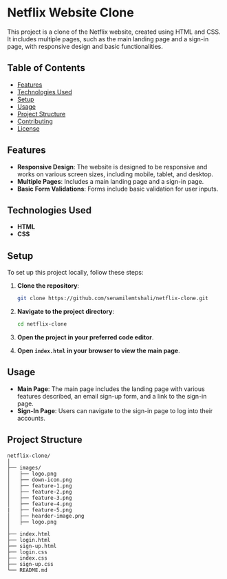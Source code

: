 

# Netflix Website Clone

This project is a clone of the Netflix website, created using HTML and CSS. It includes multiple pages, such as the main landing page and a sign-in page, with responsive design and basic functionalities.

## Table of Contents

- [Features](#features)
- [Technologies Used](#technologies-used)
- [Setup](#setup)
- [Usage](#usage)
- [Project Structure](#project-structure)
- [Contributing](#contributing)
- [License](#license)

## Features

- **Responsive Design**: The website is designed to be responsive and works on various screen sizes, including mobile, tablet, and desktop.
- **Multiple Pages**: Includes a main landing page and a sign-in page.
- **Basic Form Validations**: Forms include basic validation for user inputs.

## Technologies Used

- **HTML**
- **CSS**

## Setup

To set up this project locally, follow these steps:

1. **Clone the repository**:
    ```sh
    git clone https://github.com/senamilemtshali/netflix-clone.git
    ```

2. **Navigate to the project directory**:
    ```sh
    cd netflix-clone
    ```

3. **Open the project in your preferred code editor**.

4. **Open `index.html` in your browser to view the main page**.

## Usage

- **Main Page**: The main page includes the landing page with various features described, an email sign-up form, and a link to the sign-in page.
- **Sign-In Page**: Users can navigate to the sign-in page to log into their accounts.

## Project Structure

```plaintext
netflix-clone/
│
├── images/
│   ├── logo.png
│   ├── down-icon.png
│   ├── feature-1.png
│   ├── feature-2.png
│   ├── feature-3.png
│   ├── feature-4.png
|   ├── feature-5.png
│   ├── hearder-image.png
│   ├── logo.png
│
├── index.html
├── login.html
├── sign-up.html
├── login.css
├── index.css
├── sign-up.css
└── README.md
